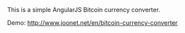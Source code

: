 This is a simple AngularJS Bitcoin currency converter.

Demo: http://www.joonet.net/en/bitcoin-currency-converter
